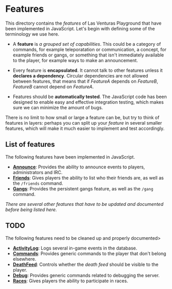 # Features
This directory contains the _features_ of Las Venturas Playground that have been implemented in
JavaScript. Let's begin with defining some of the terminology we use here.

  - A **feature** is _a grouped set of capabilities_. This could be a category of commands, for
    example teleporatation or communication, a concept, for example friends or gangs, or something
    that isn't immediately available to the player, for example ways to make an announcement.

  - Every feature is **encapsulated**. It cannot talk to other features unless it **declares a
    dependency**. Circular dependencies are not allowed between features, that means that if
    _FeatureA_ depends on _FeatureB_, _FeatureB_ cannot depend on _FeatureA_.

  - Features should be **automatically tested**. The JavaScript code has been designed to enable
    easy and effective integration testing, which makes sure we can minimize the amount of bugs.

There is no limit to how small or large a feature can be, but try to think of features in layers:
perhaps you can split up your _feature_ in several smaller features, which will make it much easier
to implement and test accordingly.

## List of features
The following features have been implemented in JavaScript.

  - **[Announce](announce/)**: Provides the ability to announce events to players, administrators
    and IRC.
  - **[Friends](friends/)**: Gives players the ability to list who their friends are, as well as
    the `/friends` command.
  - **[Gangs](gangs/)**: Provides the persistent gangs feature, as well as the `/gang` command.

_There are several other features that have to be updated and documented before being listed here._

## TODO
The following features need to be cleaned up and properly documented>

  - **[ActivityLog](activity_log/)**: Logs several in-game events in the database.
  - **[Commands](commands/)**: Provides generic commands to the player that don't belong elsewhere.
  - **[DeathFeed](death_feed/)**: Controls whether the _death feed_ should be visible to the player.
  - **[Debug](debug/)**: Provides generic commands related to debugging the server.
  - **[Races](races/)**: Gives players the ability to participate in races.
